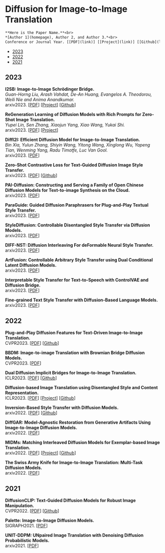 # Diffusion for Image-to-Image Translation

```Latex
**Here is the Paper Name.**<br>
*[Author 1](homepage), Author 2, and Author 3.*<br>
Conference or Journal Year. [[PDF](link)] [[Project](link)] [[Github](link)] [[Video](link)] [[Data](link)]
```

- [2023](#2023)
- [2022](#2022)
- [2021](#2021)


## 2023

**I2SB: Image-to-Image Schrödinger Bridge.** <br>
*Guan-Horng Liu, Arash Vahdat, De-An Huang, Evangelos A. Theodorou, Weili Nie and Anima Anandkumar.*<br>
arxiv2023. [[PDF](https://arxiv.org/abs/2302.05872)] [[Project](https://i2sb.github.io/)] [[Github](https://github.com/NVlabs/I2SB)]

**ReGeneration Learning of Diffusion Models with Rich Prompts for Zero-Shot Image Translation.**<br>
*Yupei Lin, Sen Zhang, Xiaojun Yang, Xiao Wang, Yukai Shi.*<br>
arxiv2023. [[PDF](http://arxiv.org/abs/2305.04651v1)] [[Project](https://yupeilin2388.github.io/publication/ReDiffuser)] 

**DiffI2I: Efficient Diffusion Model for Image-to-Image Translation.**<br>
*Bin Xia, Yulun Zhang, Shiyin Wang, Yitong Wang, Xinglong Wu, Yapeng Tian, Wenming Yang, Radu Timotfe, Luc Van Gool.*<br>
arxiv2023. [[PDF](http://arxiv.org/abs/2308.13767v1)]

**Zero-Shot Contrastive Loss for Text-Guided Diffusion Image Style Transfer.**<br>
arxiv2023. [[PDF](https://arxiv.org/abs/2303.08622)]  [[Github](https://github.com/ouhenio/text-guided-diffusion-style-transfer)] 

**PAI-Diffusion: Constructing and Serving a Family of Open Chinese Diffusion Models for Text-to-image Synthesis on the Cloud.**<br>
arxiv2023. [[PDF](https://arxiv.org/abs/2309.05534)] 

**ParaGuide: Guided Diffusion Paraphrasers for Plug-and-Play Textual Style Transfer.**<br>
arxiv2023. [[PDF](https://arxiv.org/pdf/2308.15459.pdf)] 

**StyleDiffusion: Controllable Disentangled Style Transfer via Diffusion Models.**<br>
arxiv2023. [[PDF](https://arxiv.org/pdf/2308.07863.pdf)]

**DIFF-NST: Diffusion Interleaving For deFormable Neural Style Transfer.**<br>
arxiv2023. [[PDF](https://arxiv.org/pdf/2307.04157.pdf)]

**ArtFusion: Controllable Arbitrary Style Transfer using Dual Conditional Latent Diffusion Models.**<br>
arxiv2023. [[PDF](https://arxiv.org/pdf/2306.09330.pdf)]

**Interpretable Style Transfer for Text-to-Speech with ControlVAE and Diffusion Bridge.**<br>
arxiv2023. [[PDF](https://arxiv.org/pdf/2306.04301.pdf)]

**Fine-grained Text Style Transfer with Diffusion-Based Language Models.**<br>
arxiv2023. [[PDF](https://arxiv.org/pdf/2305.19512.pdf)]

## 2022

**Plug-and-Play Diffusion Features for Text-Driven Image-to-Image Translation.**<br>
CVPR2023. [[PDF](https://arxiv.org/abs/2211.12572)] [[Github](https://github.com/MichalGeyer/plug-and-play)]

**BBDM: Image-to-image Translation with Brownian Bridge Diffusion Models.**<br>
CVPR2023. [[PDF](https://arxiv.org/abs/2205.07680)]

**Dual Diffusion Implicit Bridges for Image-to-Image Translation.**<br>
ICLR2023. [[PDF](https://arxiv.org/abs/2203.08382)] [[Github](https://github.com/suxuann/ddib)]

**Diffusion-based Image Translation using Disentangled Style and Content Representation.**<br>
ICLR2023. [[PDF](https://arxiv.org/abs/2209.15264)] [[Project](https://pnp-diffusion.github.io)] [[Github](https://github.com/anon294384/DiffuseIT)]

**Inversion-Based Style Transfer with Diffusion Models.**<br>
arxiv2022. [[PDF](https://arxiv.org/abs/2211.13203)] [[Github](https://github.com/zyxElsa/InST)]

**DiffGAR: Model-Agnostic Restoration from Generative Artifacts Using Image-to-Image Diffusion Models.**<br>
arxiv2022. [[PDF](https://arxiv.org/abs/2210.08573)]

**MIDMs: Matching Interleaved Diffusion Models for Exemplar-based Image Translation.**<br>
arxiv2022. [[PDF](https://arxiv.org/abs/2209.11047)] [[Project](https://ku-cvlab.github.io/MIDMs/)] [[Github](https://github.com/KU-CVLAB/MIDMs/)] 

**The Swiss Army Knife for Image-to-Image Translation: Multi-Task Diffusion Models.**<br>
arxiv2022. [[PDF](https://arxiv.org/abs/2204.02641)]

## 2021

**DiffusionCLIP: Text-Guided Diffusion Models for Robust Image Manipulation.**<br>
CVPR2022. [[PDF](https://arxiv.org/abs/2110.02711)] [[Github](https://github.com/gwang-kim/DiffusionCLIP
)]

**Palette: Image-to-Image Diffusion Models.**<br>
SIGRAPH2021. [[PDF](https://arxiv.org/abs/2111.05826)]

**UNIT-DDPM: UNpaired Image Translation with Denoising Diffusion Probabilistic Models.**<br>
arxiv2021. [[PDF](https://arxiv.org/abs/2104.05358)]


